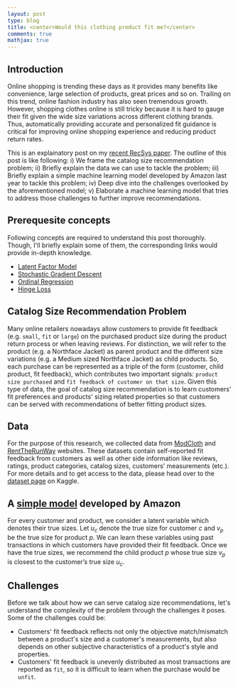 ```yaml
---
layout: post
type: blog
title: <center>Would this clothing product fit me?</center>
comments: true
mathjax: true
---
```


## Introduction
Online shopping is trending these days as it provides many benefits like convenience, large selection of products, great prices and so on. Trailing on this trend, online fashion industry has also seen tremendous growth. However, shopping clothes online is still tricky because it is hard to gauge their fit given the wide size variations across different clothing brands. Thus, automatically providing accurate and personalized fit guidance is critical for improving online shopping experience and reducing product return rates. 

This is an explainatory post on my [recent RecSys paper](https://cseweb.ucsd.edu/~jmcauley/pdfs/recsys18e.pdf). The outline of this post is like following: i) We frame the catalog size recommendation problem; ii) Briefly explain the data we can use to tackle the problem; iii) Briefly explain a simple machine learning model developed by Amazon last year to tackle this problem; iv) Deep dive into the challenges overlooked by the aforementioned model; v) Elaborate a machine learning model that tries to address those challenges to further improve recommendations.

## Prerequesite concepts
Following concepts are required to understand this post thoroughly. Though, I'll briefly explain some of them, the corresponding links would provide in-depth knowledge.
* [Latent Factor Model](http://www.ideal.ece.utexas.edu/seminar/LatentFactorModels.pdf)
* [Stochastic Gradient Descent](https://en.wikipedia.org/wiki/Stochastic_gradient_descent)
* [Ordinal Regression](http://www.norusis.com/pdf/ASPC_v13.pdf)
* [Hinge Loss](https://en.wikipedia.org/wiki/Hinge_loss)

## Catalog Size Recommendation Problem
Many online retailers nowadays allow customers to provide fit feedback (e.g. `small`, `fit` or `large`) on the purchased product size during the product return process or when leaving reviews. For distinction, we will refer to the product (e.g. a Northface Jacket) as parent product and the different size variations (e.g. a Medium sized Northface Jacket) as child products. So, each purchase can be represented as a triple of the form (customer, child product, fit feedback), which contributes two important signals: `product size purchased` and `fit feedback of customer on that size`. Given this type of data, the goal of catalog size recommendation is to learn customers' fit preferences and products' sizing related properties so that customers can be served with recommendations of better fitting product sizes.

## Data
For the purpose of this research, we collected data from [ModCloth](https://www.modcloth.com/) and [RentTheRunWay](https://www.renttherunway.com/) websites. These datasets contain self-reported fit feedback from customers as well as other side information like reviews, ratings, product categories, catalog sizes, customers’ measurements (etc.). For more details and to get access to the data, please head over to the [dataset page](https://www.kaggle.com/rmisra/clothing-fit-dataset-for-size-recommendation/home) on Kaggle. 

## A [simple model](http://delivery.acm.org/10.1145/3110000/3109891/p243-sembium.pdf?ip=73.53.61.10&id=3109891&acc=OA&key=4D4702B0C3E38B35%2E4D4702B0C3E38B35%2E4D4702B0C3E38B35%2E538B033CF25F0137&__acm__=1543720447_839bf53830210baf4493f6bd6457b777) developed by Amazon
For every customer and product, we consider a latent variable which denotes their true sizes. Let $u_c$ denote the true size for customer $c$ and $v_p$ be the true size for product $p$. We can learn these variables using past transactions in which customers have provided their fit feedback. Once we have the true sizes, we recommend the child product $p$ whose true size $v_p$ is closest to the customer’s true size $u_c$.

## Challenges
Before we talk about how we can serve catalog size recommendations, let's understand the complexity of the problem through the challenges it poses. Some of the challenges could be: 
* Customers' fit feedback reflects not only the objective match/mismatch between a product's size and a customer's measurements, but also depends on other subjective characteristics of a product's style and properties.
* Customers' fit feedback is unevenly distributed as most transactions are reported as `fit`, so it is difficult to learn when the purchase would be `unfit`.

